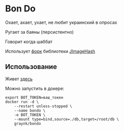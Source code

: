# Bon Do
Охает, ахает, ухает, не любит украинский в опросах

Ругает за баяны (персистентно)

Говорит когда шаббат

Использует [форк](https://github.com/graynk/JImageHash/tree/database-chat) библиотеки [JImageHash](https://github.com/KilianB/JImageHash)

## Использование

Живет [здесь](https://t.me/bon_do_bot)

Можно запустить в докере:
```
export BOT_TOKEN=ваш_токен
docker run -d \
    --restart unless-stopped \
    --name bondo \
    -e BOT_TOKEN \
    --mount type=bind,source=./db,target=/root/db \
    graynk/bondo
```
